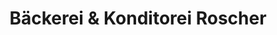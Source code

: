---
title: "Bäckerei & Konditorei Roscher"
url: /zwoenitz/baeckerei-und-konditorei-roscher/
shop: Bäckerei
---